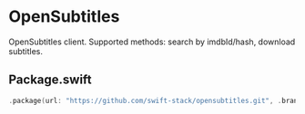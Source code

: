 # OpenSubtitles

OpenSubtitles client. Supported methods: search by imdbId/hash, download subtitles.

## Package.swift

```swift
.package(url: "https://github.com/swift-stack/opensubtitles.git", .branch("dev"))
```
